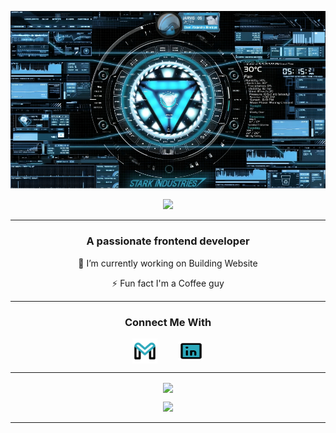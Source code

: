 ![cover](https://raw.githubusercontent.com/Jarvis238/Asset/main/docx/Cover.png)
<br>

<p align="center">
<img src="https://readme-typing-svg.demolab.com?font=Bebas+Neue&weight=900&size=24&letterSpacing=4px&duration=1000&pause=2000&color=02CFFFFF&center=true&width=435&lines=SANJAY PRAKASH;JARVIS238"/></a>
</p><hr>
<h3 align="center">A passionate frontend developer</h3>
<p align="center">
🔭 I’m currently working on Building Website<br></p>
<p align="center">⚡ Fun fact I'm a Coffee guy</p><hr>
<h3 align="center">Connect Me With </h3>
<p align="center">
<a href="mailto:sanjay238rps@gmail.com" target="blank"><img align="center" src="https://raw.githubusercontent.com/Jarvis238/Asset/main/docx/Email1.png" alt="mailto:sanjay238rps@gmail.com" height="40" width="40"/></a> ㅤㅤ
<a href="https://www.linkedin.com/in/sanjayprakash38" target="blank"><img align="center" src="https://raw.githubusercontent.com/Jarvis238/Asset/main/docx/Linkedin1.png" alt="https://www.linkedin.com/in/sanjayprakash38" height="30" width="40" /></a>
</p><hr>


<p align="center"><td><img align="center" height="150" src="https://github.com/psyclox/psyclox/assets/160267134/cb9941e6-0b7a-42fa-8c15-e920eb9f44d8" /></td></p>

<p align="center">
<img src="https://readme-typing-svg.demolab.com?font=Bebas+Neue&weight=900&size=24&letterSpacing=4px&duration=1000&pause=2000&color=02CFFFFF&center=true&width=435&lines=  Thankyou visiting Jarvis238;Have a nice day mate!"/></a>
</p><hr>


